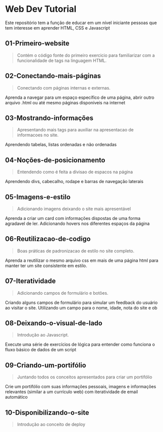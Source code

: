 # Web Dev Tutorial
Este repositório tem a função de educar em um nível iniciante pessoas que tem interesse em aprender HTML, CSS e Javascript


## 01-Primeiro-website
> Contém o código fonte do primeiro exercicio para familiarizar com a funcionalidade de tags na linguagem HTML.

## 02-Conectando-mais-páginas
> Conectando com páginas internas e externas.


Aprenda a navegar para um espaço específico de uma página, abrir outro arquivo .html ou até mesmo 
páginas disponíveis na internet

## 03-Mostrando-informações
> Apresentando mais tags para auxiliar na apresentacao de informacoes no site.


Aprendendo tabelas, listas ordenadas e não ordenadas

## 04-Noções-de-posicionamento
> Entendendo como é feita a divisao de espacos na página


Aprendendo divs, cabecalho, rodape e barras de navegação laterais

## 05-Imagens-e-estilo
> Adicionando imagens deixando o site mais apresentável


Aprenda a criar um card com informações dispostas de uma forma agradavel de ler.
Adicionando hovers nos diferentes espaços da página

## 06-Reutilizacao-de-codigo
> Boas práticas de padronizacao de estilo no site completo.


Aprenda a reutilizar o mesmo arquivo css em mais de uma página html para manter ter um site
consistente em estilo.

## 07-Iteratividade
> Adicionando campos de formulário e botões.


Criando alguns campos de formulário para simular um feedback do usuário ao visitar o site. Utilizando
um campo para o nome, idade, nota do site e ob

## 08-Deixando-o-visual-de-lado
> Introdução ao Javascript.


Execute uma série de exercícios de lógica para entender como funciona o fluxo básico de dados de um
script

## 09-Criando-um-portifólio
> Juntando todos os conceitos apresentados para criar um portifólio


Crie um portifólio com suas informações pessoais, imagens e informações relevantes (similar a um currículo web)
com iteratividade de email automático

## 10-Disponibilizando-o-site
> Introdução ao conceito de deploy
